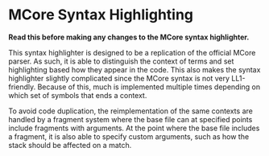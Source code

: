 # MCore Syntax Highlighting
**Read this before making any changes to the MCore syntax highlighter.**

This syntax highlighter is designed to be a replication of the official MCore
parser. As such, it is able to distinguish the context of terms and set
highlighting based how they appear in the code. This also makes the syntax
highlighter slightly complicated since the MCore syntax is not very
LL1-friendly. Because of this, much is implemented multiple times depending on
which set of symbols that ends a context.

To avoid code duplication, the reimplementation of the same contexts are
handled by a fragment system where the base file can at specified points
include fragments with arguments. At the point where the base file includes a
fragment, it is also able to specify custom arguments, such as how the stack
should be affected on a match.
